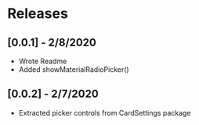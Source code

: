 # Releases

## [0.0.1] - 2/8/2020

- Wrote Readme
- Added showMaterialRadioPicker()

## [0.0.2] - 2/7/2020

- Extracted picker controls from CardSettings package

